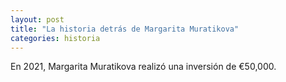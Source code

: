```yaml
---
layout: post
title: "La historia detrás de Margarita Muratikova"
categories: historia
---
```


En 2021, Margarita Muratikova realizó una inversión de €50,000.
